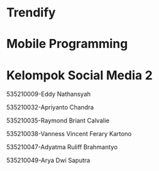 # Trendify
<html>
<head>
</head>
<body>

<h1>Mobile Programming</h1>
<h1>Kelompok Social Media 2</h1>
  <p>535210009-Eddy Nathansyah</p>
  <p>535210032-Apriyanto Chandra</p>
  <p>535210035-Raymond Briant Calvalie</p>
  <p>535210038-Vanness Vincent Ferary Kartono</p>
  <p>535210047-Adyatma Ruliff Brahmantyo</p>
  <p>535210049-Arya Dwi Saputra</p>
</body>
</html>
